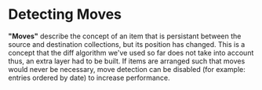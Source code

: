 # Detecting Moves

**"Moves"** describe the concept of an item that is persistant between the source and destination collections, but its position has changed. This is a concept that the diff algorithm we've used so far does not take into account thus, an extra layer had to be built. If items are arranged such that moves would never be necessary, move detection can be disabled (for example: entries ordered by date) to increase performance.
